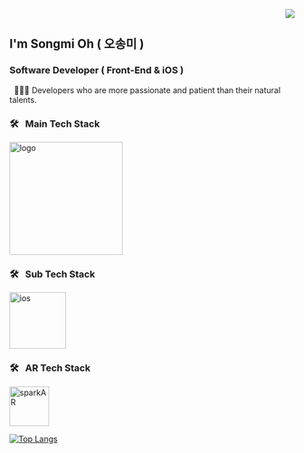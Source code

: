 <p align="right">
<a href="https://hits.seeyoufarm.com"><img src="https://hits.seeyoufarm.com/api/count/incr/badge.svg?url=https%3A%2F%2Fgithub.com%2Fgjbae1212%2Fhit-counter&count_bg=%231374F7&title_bg=%235FA2EF&icon=react.svg&icon_color=%2308F0F4&title=hits&edge_flat=false"/></a>
  
## I'm Songmi Oh ( 오송미 )

### Software Developer ( Front-End & iOS )
&nbsp; 👩🏻‍💻 Developers who are more passionate and patient than their natural talents.
  
### 🛠 &nbsp; Main Tech Stack 
<img src="https://i.ibb.co/9gKS1PB/logo.png" alt="logo" border="0" width="200" heigth="200">


### 🛠 &nbsp; Sub Tech Stack

<img src="https://i.ibb.co/SKLn1ND/ios.png" alt="ios" border="0" width="100" heigth="100">

### 🛠 &nbsp; AR Tech Stack

<img src="https://i.ibb.co/vH73pmp/sparkAR.png" alt="sparkAR" border="0" width="70" heigth="70">
  
[![Top Langs](https://github-readme-stats.vercel.app/api/top-langs/?username=songmiO&layout=compact)](https://github.com/anuraghazra/github-readme-stats)
